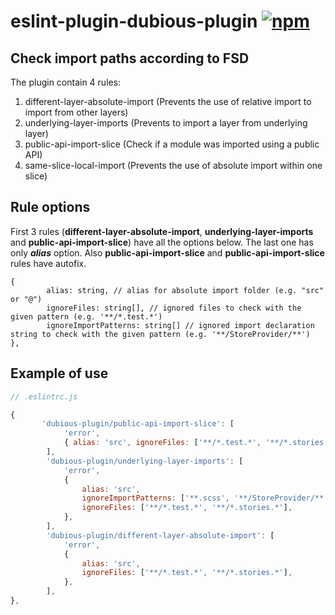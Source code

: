 # eslint-plugin-dubious-plugin [![npm](https://img.shields.io/badge/npm-v1.4.6-blue.svg)](https://www.npmjs.com/package/eslint-plugin-dubious-plugin)

## Check import paths according to FSD

The plugin contain 4 rules:

1. different-layer-absolute-import (Prevents the use of relative import to import from other layers)
2. underlying-layer-imports (Prevents to import a layer from underlying layer)
3. public-api-import-slice (Check if a module was imported using a public API)
4. same-slice-local-import (Prevents the use of absolute import within one slice)

## Rule options

First 3 rules (**different-layer-absolute-import**, **underlying-layer-imports** and **public-api-import-slice**) have all the options below. The last one has only **_alias_** option. Also **public-api-import-slice** and **public-api-import-slice** rules have autofix.

```
{
        alias: string, // alias for absolute import folder (e.g. "src" or "@")
        ignoreFiles: string[], // ignored files to check with the given pattern (e.g. '**/*.test.*')
        ignoreImportPatterns: string[] // ignored import declaration string to check with the given pattern (e.g. '**/StoreProvider/**')
},
```

## Example of use

```js
// .eslintrc.js

{
       'dubious-plugin/public-api-import-slice': [
            'error',
            { alias: 'src', ignoreFiles: ['**/*.test.*', '**/*.stories.*'] },
        ],
        'dubious-plugin/underlying-layer-imports': [
            'error',
            {
                alias: 'src',
                ignoreImportPatterns: ['**.scss', '**/StoreProvider/**'],
                ignoreFiles: ['**/*.test.*', '**/*.stories.*'],
            },
        ],
        'dubious-plugin/different-layer-absolute-import': [
            'error',
            {
                alias: 'src',
                ignoreFiles: ['**/*.test.*', '**/*.stories.*'],
            },
        ],
},
```
